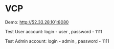 # VCP

Demo: http://52.33.28.101:8080

Test User account: login - user , password - 1111

Test Admin account: login - admin , password - 1111

